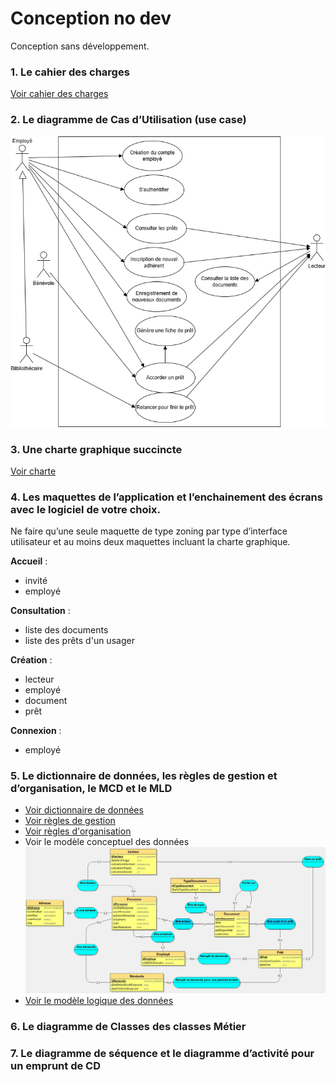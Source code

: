 # Conception no dev
Conception sans développement.

### 1. Le cahier des charges
[Voir cahier des charges](1.%20Cahier%20des%20charges.pdf)

### 2. Le diagramme de Cas d’Utilisation (use case)
![Voir diagramme](./2.%20Diagramme%20des%20cas%20d'utilisation.drawio.png)

### 3. Une charte graphique succincte
[Voir charte](3.%20Charte%20graphique.md)

### 4. Les maquettes de l’application et l’enchainement des écrans avec le logiciel de votre choix. 
Ne faire qu’une seule maquette de type zoning par type d’interface utilisateur et au moins deux maquettes incluant la charte graphique.

**Accueil** :
- invité 
- employé


**Consultation** :
- liste des documents 
- liste des prêts d'un usager

**Création** :
- lecteur 
- employé 
- document 
- prêt

**Connexion** : 
- employé

### 5. Le dictionnaire de données, les règles de gestion et d’organisation, le MCD et le MLD
- [Voir dictionnaire de données](5.%20Dictionnaire%20de%20données.md)
- [Voir règles de gestion](5.%20Règles%20de%20gestion.md)
- [Voir règles d'organisation](5.%20Règles%20d'organisation.md)
- Voir le modèle conceptuel des données
    ![Voir le MCD](5.%20MCD.jpg "Modèle Conceptuel des Données")
- [Voir le modèle logique des données](5.%20MLD.md)


###  6. Le diagramme de Classes des classes Métier

###  7. Le diagramme de séquence et le diagramme d’activité pour un emprunt de CD